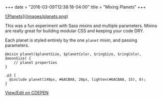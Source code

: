 +++
date = "2016-03-09T12:38:18-04:00"
title = "Mixing Planets"
+++

<a class="a-no-underline" href="http://codepen.io/Kelbster/pen/GoYrRJ/" target="_blank">
![Planets](/images/planets.png)
</a>

This was a fun experiment with Sass mixins and multiple parameters. Mixins are really great for building modular CSS and keeping your code DRY. 

Each planet is styled entirely by the one `planet` mixin, and passing parameters.

```
@mixin planet($planetSize, $planetColor, $ringSize, $ringColor, $moonSize) {
    // planet properties
}
```

```
.p3 {
  @include planet(140px, #6ACBA8, 20px, lighten(#6ACBA8, 15), 0);
}
```

<a href="http://codepen.io/Kelbster/pen/GoYrRJ/" target="_blank">View/Edit on <span class="codepen">C<i class="fa fa-codepen" aria-hidden="true"></i>DEPEN</span></a>